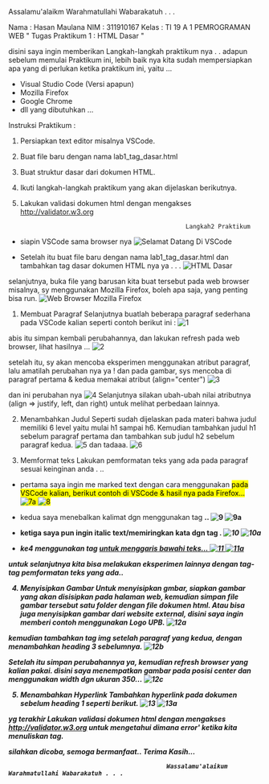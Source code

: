 Assalamu'alaikm Warahmatullahi Wabarakatuh . . .  

Nama  : Hasan Maulana           NIM   : 311910167               Kelas : TI 19 A 1
                                PEMROGRAMAN WEB
                        " Tugas Praktikum 1 : HTML Dasar "
        
disini saya ingin memberikan Langkah-langkah praktikum nya . . 
adapun sebelum memulai Praktikum ini, lebih baik nya kita sudah mempersiapkan apa yang di perlukan ketika praktikum ini, yaitu ...
- Visual Studio Code (Versi apapun)
- Mozilla Firefox 
- Google Chrome 
- dll yang dibutuhkan ...

Instruksi Praktikum :
1. Persiapkan text editor misalnya VSCode.
2. Buat file baru dengan nama lab1_tag_dasar.html
3. Buat struktur dasar dari dokumen HTML.
4. Ikuti langkah-langkah praktikum yang akan dijelaskan berikutnya.
5. Lakukan validasi dokumen html dengan mengakses http://validator.w3.org

                                                     Langkah2 Praktikum
- siapin VSCode sama browser nya 
![Selamat Datang Di VSCode](https://user-images.githubusercontent.com/56497286/112858559-2e5d3f80-90dc-11eb-8c80-a6e6d23d1f15.png)

- Setelah itu buat file baru dengan nama lab1_tag_dasar.html dan tambahkan tag dasar dokumen 
HTML nya ya . . .
![HTML Dasar](https://user-images.githubusercontent.com/56497286/112859531-205bee80-90dd-11eb-99f3-dbfe01abcdf3.png)


selanjutnya, buka file yang barusan kita buat tersebut pada web browser misalnya, sy menggunakan Mozilla Firefox, boleh apa saja, yang penting bisa run.
![Web Browser Mozilla Firefox](https://user-images.githubusercontent.com/56497286/112859905-8183c200-90dd-11eb-8b43-7db7385938b0.png)


1. Membuat Paragraf
Selanjutnya buatlah beberapa paragraf sederhana pada VSCode kalian seperti contoh berikut ini :
![1](https://user-images.githubusercontent.com/56497286/112861551-176c1c80-90df-11eb-94cc-2778076ccca8.png)


abis itu simpan kembali perubahannya, dan lakukan refresh pada web browser, lihat hasilnya ...
![2](https://user-images.githubusercontent.com/56497286/112861939-7893f000-90df-11eb-98fb-e5382b10bed2.png)


setelah itu, sy akan mencoba eksperimen menggunakan atribut paragraf, lalu amatilah perubahan nya ya !
dan pada gambar, sys mencoba di paragraf pertama & kedua memakai atribut (align="center")
![3](https://user-images.githubusercontent.com/56497286/112862856-66ff1800-90e0-11eb-861e-33203e3f1b33.png)


dan ini perubahan nya
![4](https://user-images.githubusercontent.com/56497286/112863119-b6dddf00-90e0-11eb-8745-307e6b9e94da.png)
Selanjutnya silakan ubah-ubah nilai atributnya (align => justify, left, dan right) untuk melihat 
perbedaan lainnya. 

2. Menambahkan Judul
Seperti sudah dijelaskan pada materi bahwa judul memiliki 6 level yaitu mulai h1 sampai h6. 
Kemudian tambahkan judul h1 sebelum paragraf pertama dan tambahkan sub judul h2 sebelum 
paragraf kedua.
![5](https://user-images.githubusercontent.com/56497286/112866314-db878600-90e3-11eb-8c08-7da3c2c524a9.png)
dan tadaaa.
![6](https://user-images.githubusercontent.com/56497286/112866916-88620300-90e4-11eb-82a7-7ba2c0c38eb3.png)


3. Memformat teks
Lakukan pemformatan teks yang ada pada paragraf sesuai keinginan anda . ..
- pertama saya ingin me marked text dengan cara menggunakan <mark> pada VSCode kalian, berikut contoh di VSCode & hasil nya pada Firefox...
![7a](https://user-images.githubusercontent.com/56497286/112868188-f8bd5400-90e5-11eb-9f53-8ca3abcaa905.png)
                ![8](https://user-images.githubusercontent.com/56497286/112868316-1db1c700-90e6-11eb-9ea8-f0d20d40ae94.png)


- kedua saya menebalkan kalimat dgn menggunakan tag <b>..
![9](https://user-images.githubusercontent.com/56497286/112868922-cc560780-90e6-11eb-9716-922d84c93d4d.png)
                ![9a](https://user-images.githubusercontent.com/56497286/112868953-d546d900-90e6-11eb-8478-94d793cc4fba.png)


- ketiga saya pun ingin italic text/memiringkan kata dgn tag <i>.
![10](https://user-images.githubusercontent.com/56497286/112869459-628a2d80-90e7-11eb-8098-6bea3bcdd32a.png)
                ![10a](https://user-images.githubusercontent.com/56497286/112869719-a54c0580-90e7-11eb-8af3-30ef7521d0b9.png)


- ke4 menggunakan tag <ins> untuk menggaris bawahi teks...
![11](https://user-images.githubusercontent.com/56497286/112870332-4b980b00-90e8-11eb-9484-38294f1896de.png)
                ![11a](https://user-images.githubusercontent.com/56497286/112870572-8d28b600-90e8-11eb-9d2f-7c3ef2c549fb.png)

untuk selanjutnya kita bisa melakukan eksperimen lainnya dengan tag-tag pemformatan teks yang ada..


4. Menyisipkan Gambar
Untuk menyisipkan gmbar, siapkan gambar yang akan disisipkan pada halaman web, kemudian 
simpan file gambar tersebut satu folder dengan file dokumen html. Atau bisa juga menyisipkan 
gambar dari website external, disini saya ingin memberi contoh menggunakan Logo UPB.
![12a](https://user-images.githubusercontent.com/56497286/112919714-d0f3dd80-9131-11eb-8280-d2a97abfee1d.png)


kemudian tambahkan tag img setelah paragraf yang kedua, dengan menambahkan heading 3 sebelumnya.
![12b](https://user-images.githubusercontent.com/56497286/112919794-f8e34100-9131-11eb-82c1-f41bd24b4b29.png)


Setelah itu simpan perubahannya ya, kemudian refresh browser yang kalian pakai.
disini saya menempatkan gambar pada posisi center dan menggunakan width dgn ukuran 350...
![12c](https://user-images.githubusercontent.com/56497286/112919863-16b0a600-9132-11eb-88e4-c85e21b5c7ea.png)


5. Menambahkan Hyperlink
Tambahkan hyperlink pada dokumen sebelum heading 1 seperti berikut.
![13](https://user-images.githubusercontent.com/56497286/112920427-2086d900-9133-11eb-9396-d4eba5d82c7a.png)
![13a](https://user-images.githubusercontent.com/56497286/112920444-2c729b00-9133-11eb-8bf3-e7d55c60ff46.png)


yg terakhir Lakukan validasi dokumen html dengan mengakses http://validator.w3.org untuk mengetahui dimana error' ketika kita menuliskan tag.

silahkan dicoba, semoga bermanfaat..
Terima Kasih...

                                                Wassalamu'alaikum Warahmatullahi Wabarakatuh . . . 


